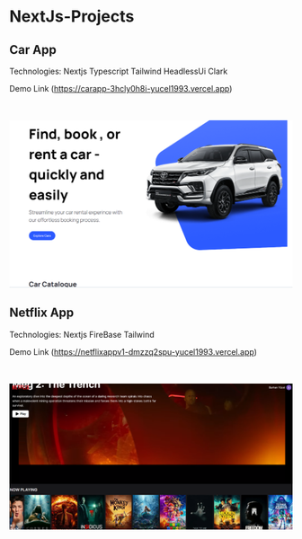 # NextJs-Projects

## Car App
Technologies: Nextjs Typescript Tailwind HeadlessUi Clark

Demo Link  (https://carapp-3hcly0h8i-yucel1993.vercel.app)

<br/>

<br/>

<img src="./carclone/cars.png"/>





## Netflix App
Technologies: Nextjs FireBase Tailwind

Demo Link  (https://netflixappv1-dmzzq2spu-yucel1993.vercel.app)

<br/>

<br/>

<img src="./Netflixapp/netflix.png"/>
